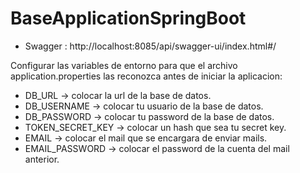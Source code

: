 # BaseApplicationSpringBoot

* Swagger : http://localhost:8085/api/swagger-ui/index.html#/

Configurar las variables de entorno para que el archivo application.properties las reconozca antes de iniciar la aplicacion:
* DB_URL -> colocar la url de la base de datos.
* DB_USERNAME -> colocar tu usuario de la base de datos.
* DB_PASSWORD -> colocar tu password de la base de datos.
* TOKEN_SECRET_KEY -> colocar un hash que sea tu secret key.
* EMAIL -> colocar el mail que se encargara de enviar mails.
* EMAIL_PASSWORD -> colocar el password de la cuenta del mail anterior.  


